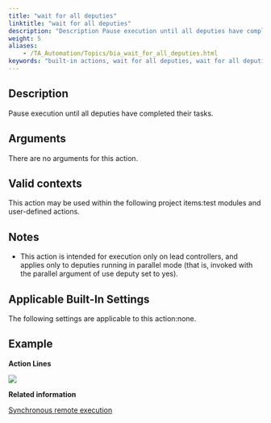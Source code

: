 ```yaml
--- 
title: "wait for all deputies"
linktitle: "wait for all deputies"
description: "Description Pause execution until all deputies have completed their tasks. Arguments There are no arguments for this action. Valid contexts This action may be used within the following project items: ..."
weight: 5
aliases: 
    - /TA_Automation/Topics/bia_wait_for_all_deputies.html
keywords: "built-in actions, wait for all deputies, wait for all deputies (action), wait for all deputies, wait for all deputies to complete, wait for completion of all deputies, wait until all deputies finish, wait until all deputies compete"
---
```


## Description

Pause execution until all deputies have completed their tasks.

## Arguments

There are no arguments for this action.

## Valid contexts

This action may be used within the following project items:test modules and user-defined actions.

## Notes

-   This action is intended for execution only on lead controllers, and applies only to deputies running in parallel mode \(that is, invoked with the parallel argument of use deputy set to yes\).

## Applicable Built-In Settings

The following settings are applicable to this action:none.

## Example

**Action Lines**

![](/images/TA_Automation/Images/bia_wait_for_all_deputies_pgm.png)




**Related information**  


[Synchronous remote execution](/user-guide/test-execution/methods-of-test-execution/remote-test-execution/synchronous-remote-execution/)

